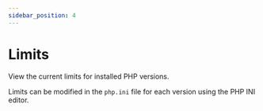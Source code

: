 ```yaml
---
sidebar_position: 4  
---
```


# Limits  

View the current limits for installed PHP versions.  

Limits can be modified in the `php.ini` file for each version using the PHP INI editor.
